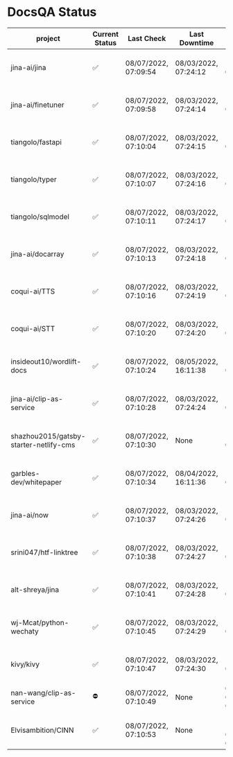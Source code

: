 # DocsQA Status

|               project                |Current Status|     Last Check     |   Last Downtime    |              % Uptime              |
|--------------------------------------|--------------|--------------------|--------------------|------------------------------------|
|jina-ai/jina                          |✅            |08/07/2022, 07:09:54|08/03/2022, 07:24:12|121.648 (since 07/29/2022, 16:38:18)|
|jina-ai/finetuner                     |✅            |08/07/2022, 07:09:58|08/03/2022, 07:24:14|121.656 (since 07/29/2022, 16:38:18)|
|tiangolo/fastapi                      |✅            |08/07/2022, 07:10:04|08/03/2022, 07:24:15|121.665 (since 07/29/2022, 16:38:18)|
|tiangolo/typer                        |✅            |08/07/2022, 07:10:07|08/03/2022, 07:24:16|121.667 (since 07/29/2022, 16:38:18)|
|tiangolo/sqlmodel                     |✅            |08/07/2022, 07:10:11|08/03/2022, 07:24:17|121.670 (since 07/29/2022, 16:38:18)|
|jina-ai/docarray                      |✅            |08/07/2022, 07:10:13|08/03/2022, 07:24:18|121.673 (since 07/29/2022, 16:38:18)|
|coqui-ai/TTS                          |✅            |08/07/2022, 07:10:16|08/03/2022, 07:24:19|121.673 (since 07/29/2022, 16:38:18)|
|coqui-ai/STT                          |✅            |08/07/2022, 07:10:20|08/03/2022, 07:24:20|121.677 (since 07/29/2022, 16:38:18)|
|insideout10/wordlift-docs             |✅            |08/07/2022, 07:10:24|08/05/2022, 16:11:38|114.702 (since 07/29/2022, 16:38:18)|
|jina-ai/clip-as-service               |✅            |08/07/2022, 07:10:28|08/03/2022, 07:24:24|121.692 (since 07/29/2022, 16:38:18)|
|shazhou2015/gatsby-starter-netlify-cms|✅            |08/07/2022, 07:10:30|None                |100.000 (since 08/03/2022, 10:30:18)|
|garbles-dev/whitepaper                |✅            |08/07/2022, 07:10:34|08/04/2022, 16:11:36|114.768 (since 07/29/2022, 16:38:18)|
|jina-ai/now                           |✅            |08/07/2022, 07:10:37|08/03/2022, 07:24:26|121.696 (since 07/29/2022, 16:38:18)|
|srini047/htf-linktree                 |✅            |08/07/2022, 07:10:38|08/03/2022, 07:24:27|124.863 (since 07/31/2022, 18:29:28)|
|alt-shreya/jina                       |✅            |08/07/2022, 07:10:41|08/03/2022, 07:24:28|121.699 (since 07/29/2022, 16:38:18)|
|wj-Mcat/python-wechaty                |✅            |08/07/2022, 07:10:45|08/03/2022, 07:24:29|121.703 (since 07/29/2022, 16:38:18)|
|kivy/kivy                             |✅            |08/07/2022, 07:10:47|08/03/2022, 07:24:30|121.702 (since 07/29/2022, 16:38:18)|
|nan-wang/clip-as-service              |⛔️           |08/07/2022, 07:10:49|None                |0.000 (since 08/04/2022, 05:17:56)  |
|Elvisambition/CINN                    |✅            |08/07/2022, 07:10:53|None                |100.000 (since 08/04/2022, 07:09:50)|
